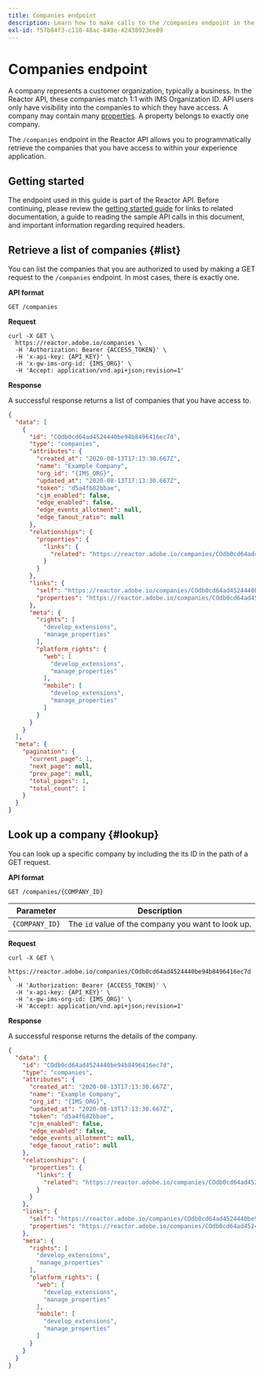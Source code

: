 ```yaml
---
title: Companies endpoint
description: Learn how to make calls to the /companies endpoint in the Reactor API.
exl-id: f57b84f3-c110-48ac-849e-42438923ee89
---
```

# Companies endpoint

A company represents a customer organization, typically a business. In the Reactor API, these companies match 1:1 with IMS Organization ID. API users only have visibility into the companies to which they have access. A company may contain many [properties](./properties.md). A property belongs to exactly one company.

The `/companies` endpoint in the Reactor API allows you to programmatically retrieve the companies that you have access to within your experience application.

## Getting started

The endpoint used in this guide is part of the Reactor API. Before continuing, please review the [getting started guide](./getting-started.md) for links to related documentation, a guide to reading the sample API calls in this document, and important information regarding required headers.

## Retrieve a list of companies {#list}

You can list the companies that you are authorized to used by making a GET request to the `/companies` endpoint. In most cases, there is exactly one.

**API format**

```http
GET /companies
```

**Request**

```shell
curl -X GET \
  https://reactor.adobe.io/companies \
  -H 'Authorization: Bearer {ACCESS_TOKEN}' \
  -H 'x-api-key: {API_KEY}' \
  -H 'x-gw-ims-org-id: {IMS_ORG}' \
  -H 'Accept: application/vnd.api+json;revision=1'
```

**Response**

A successful response returns a list of companies that you have access to.

```json
{
  "data": [
    {
      "id": "COdb0cd64ad4524440be94b8496416ec7d",
      "type": "companies",
      "attributes": {
        "created_at": "2020-08-13T17:13:30.667Z",
        "name": "Example Company",
        "org_id": "{IMS_ORG}",
        "updated_at": "2020-08-13T17:13:30.667Z",
        "token": "d5a4f682bbae",
        "cjm_enabled": false,
        "edge_enabled": false,
        "edge_events_allotment": null,
        "edge_fanout_ratio": null
      },
      "relationships": {
        "properties": {
          "links": {
            "related": "https://reactor.adobe.io/companies/COdb0cd64ad4524440be94b8496416ec7d/properties"
          }
        }
      },
      "links": {
        "self": "https://reactor.adobe.io/companies/COdb0cd64ad4524440be94b8496416ec7d",
        "properties": "https://reactor.adobe.io/companies/COdb0cd64ad4524440be94b8496416ec7d/properties"
      },
      "meta": {
        "rights": [
          "develop_extensions",
          "manage_properties"
        ],
        "platform_rights": {
          "web": [
            "develop_extensions",
            "manage_properties"
          ],
          "mobile": [
            "develop_extensions",
            "manage_properties"
          ]
        }
      }
    }
  ],
  "meta": {
    "pagination": {
      "current_page": 1,
      "next_page": null,
      "prev_page": null,
      "total_pages": 1,
      "total_count": 1
    }
  }
}
```

## Look up a company {#lookup}

You can look up a specific company by including the its ID in the path of a GET request.

**API format**

```http
GET /companies/{COMPANY_ID}
```

| Parameter | Description |
| --- | --- |
| `{COMPANY_ID}` | The `id` value of the company you want to look up. |

**Request**

```shell
curl -X GET \
  https://reactor.adobe.io/companies/COdb0cd64ad4524440be94b8496416ec7d \
  -H 'Authorization: Bearer {ACCESS_TOKEN}' \
  -H 'x-api-key: {API_KEY}' \
  -H 'x-gw-ims-org-id: {IMS_ORG}' \
  -H 'Accept: application/vnd.api+json;revision=1'
```

**Response**

A successful response returns the details of the company.

```json
{
  "data": {
    "id": "COdb0cd64ad4524440be94b8496416ec7d",
    "type": "companies",
    "attributes": {
      "created_at": "2020-08-13T17:13:30.667Z",
      "name": "Example Company",
      "org_id": "{IMS_ORG}",
      "updated_at": "2020-08-13T17:13:30.667Z",
      "token": "d5a4f682bbae",
      "cjm_enabled": false,
      "edge_enabled": false,
      "edge_events_allotment": null,
      "edge_fanout_ratio": null
    },
    "relationships": {
      "properties": {
        "links": {
          "related": "https://reactor.adobe.io/companies/COdb0cd64ad4524440be94b8496416ec7d/properties"
        }
      }
    },
    "links": {
      "self": "https://reactor.adobe.io/companies/COdb0cd64ad4524440be94b8496416ec7d",
      "properties": "https://reactor.adobe.io/companies/COdb0cd64ad4524440be94b8496416ec7d/properties"
    },
    "meta": {
      "rights": [
        "develop_extensions",
        "manage_properties"
      ],
      "platform_rights": {
        "web": [
          "develop_extensions",
          "manage_properties"
        ],
        "mobile": [
          "develop_extensions",
          "manage_properties"
        ]
      }
    }
  }
}
```